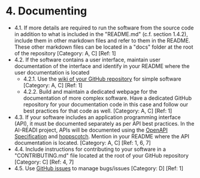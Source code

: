 # 4. Documenting

- 4.1. If more details are required to run the software from the source code in addition to what is included in the "README.md" (c.f. section 1.4.2), include them in other markdown files and refer to them in the README. These other markdown files can be located in a "docs" folder at the root of the repository [Category: A, C] [Ref: 1]
- 4.2. If the software contains a user interface, maintain user documentation of the interface and identify in your README where the user documentation is located
  - 4.2.1. Use the [wiki of your GitHub repository](https://docs.github.com/en/communities/documenting-your-project-with-wikis/about-wikis) for simple software [Category: A, C] [Ref: 1]
  - 4.2.2. Build and maintain a dedicated webpage for the documentation of more complex software. Have a dedicated GitHub repository for your documentation code in this case and follow our best practices for that code as well. [Category: A, C] [Ref: 1]
- 4.3. If your software includes an application programming interface (API), it must be documented separately as per API best practices. In the AI-READI project, APIs will be documented using the [OpenAPI Specification](https://swagger.io/specification/) and [hoppscotch](https://hoppscotch.io/). Mention in your README where the API documentation is located. [Category: A, C] [Ref: 1, 6, 7]
- 4.4. Include instructions for contributing to your software in a "CONTRIBUTING.md" file located at the root of your GitHub repository [Category: C] [Ref: 4, 7]
- 4.5. Use [GitHub issues](https://docs.github.com/en/issues/tracking-your-work-with-issues/about-issues) to manage bugs/issues [Category: D] [Ref: 1]
